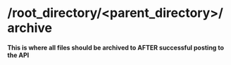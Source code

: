# /root_directory/<parent_directory>/archive

**This is where all files should be archived to AFTER successful posting to the API**
